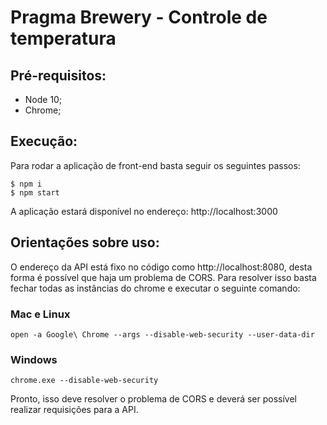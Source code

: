 # Pragma Brewery - Controle de temperatura

## Pré-requisitos:
- Node 10;
- Chrome;

## Execução:
Para rodar a aplicação de front-end basta seguir os seguintes passos:
```
$ npm i
$ npm start
```

A aplicação estará disponível no endereço: http://localhost:3000

## Orientações sobre uso:
O endereço da API está fixo no código como http://localhost:8080, desta forma é possível que haja um problema de CORS. Para resolver isso basta fechar todas as instâncias do chrome e executar o seguinte comando:

### Mac e Linux
```
open -a Google\ Chrome --args --disable-web-security --user-data-dir
```

### Windows
```
chrome.exe --disable-web-security
```

Pronto, isso deve resolver o problema de CORS e deverá ser possível realizar requisições para a API.
